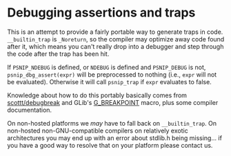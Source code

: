 # Debugging assertions and traps

This is an attempt to provide a fairly portable way to generate traps
in code. `__builtin_trap` is `_Noreturn`, so the compiler may optimize
away code found after it, which means you can't really drop into a
debugger and step through the code after the trap has been hit.

If `PSNIP_NDEBUG` is defined, or `NDEBUG` is defined and `PSNIP_DEBUG`
is not, `psnip_dbg_assert(expr)` will be preprocessed to nothing
(i.e., `expr` will not be evaluated). Otherwise it will call
`psnip_trap` if `expr` evaluates to false.

Knowledge about how to do this portably basically comes from
[scottt/debugbreak](https://github.com/scottt/debugbreak/) and GLib's
[G_BREAKPOINT](https://developer.gnome.org/glib/stable/glib-Warnings-and-Assertions.html#G-BREAKPOINT:CAPS)
macro, plus some compiler documentation.

On non-hosted platforms we *may* have to fall back on
`__builtin_trap`. On non-hosted non-GNU-compatible compilers on
relatively exotic architectures you may end up with an error about
stdlib.h being missing... if you have a good way to resolve that on
your platform please contact us.

